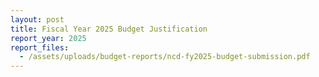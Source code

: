 ```yaml
---
layout: post
title: Fiscal Year 2025 Budget Justification
report_year: 2025
report_files:
  - /assets/uploads/budget-reports/ncd-fy2025-budget-submission.pdf
---
```

